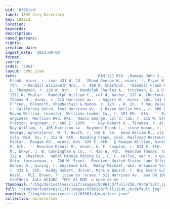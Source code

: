 ```yaml
---
pid: '03961cd'
label: 1892 City Directory
key: 1892cd
location: 
keywords: 
description: 
named_persons: 
rights: 
creation_date: 
ingest_date: '2023-08-09'
format: 
source: 
order: '3961'
layout: cmhc_item
text: '                                  RAM 221 RED  ;Ramsay John J., r, 318 W. 7th.  ‘Ramsey
  Frank, miner, r. rear 431 W. 2d.  YRand George W., miner, r. Fryer Hill, head E.
  7th.  > Randall Elizabeth Mrs., r. 409 W. Chestnut.  ‘Randall Frank H., bkkpr, W.
  L. Thompson, r. 110 W. 9th.  ? Randolph Charles A., truckman, D. & R.G. R. R., bds.  4
  1311 N. Poplar.  Randolph William C., col’d, barber, 132 W. Chestnut.  Pf Raney
  Thomas M., miner, r. 315 Harrison av.  : Raport W., miner, bds. 141 E. 3d.  f- Rasmussen
  F''red., blksmith, Chamberlain & Nadon, r. 123  , W. 2d.  f Rau Valentine, lab,
  r. California Gulch, foot Harrison av.  § Raven Nellie Mrs., r. 500 E. 14th.  [|
  Raven William, teamster, Williams Lumber Co., r. 301 EH.  6th.  '' Ravenscroft S.,
  engineer, Harrison Red. Wks.  Rawls George, col’d, lab, r. 215 W. 5th.  +, Rawson
  Preston, engineer, r. 600 E. 10th.  '' Ray Robert 8., fireman, r. 411 E. 8th.  ‘
  Ray William, r. 405 Harrison av.  Raymond Frank L., stone mason, r. 183 W. 9th.  Raymond
  George, upholsterer, W. T. Booth, r. 116 E. 3d.  Read Wiliam E., clk, frt. dept,
  Colo. Mid. Ry, r. 312 W. 6th.  Reading Frank, cook, Railroad Restaurant, 1311 N.
  Poplar.  Reagan Kd., miner, bds. 326 E. 4th.  § Reagan William, miner, bds. 804
  E. 6th.  '' Reardon Dennis M., miner, G. F. Campion, r. 814 E. 6th.  , Reardon Frank
  M., bkkpr, J. B. Cunningham & Co., r. 426 W. 4th.  Reardon Thomas, teamster, r.
  322 W. Chestnut.  Rebel Minnie Mining Co., C. C. Kellog, sec’y, 6 Quincy bik.  Rebel
  Otto, furnaceman, r. 700 W. Front.  Receiver United States Land Office, 106 W. 4th.  Recene
  Daniel A., mining, r. Keystone blk.  Reddy Michael, wks. Arkansas Valley Smelter,
  r. 433 E. 5th.  Reddy Robert, driver, Mack & Bausch, r. Big Evans Gulch, north end
  Hazel.  PLE. Brown, 7" icsao So''oraes.* 313 Harrison Av.  aos OO 109 SVIIAQVS  ToouTOg
  etoTdere, AaLs AVId0d  TWO) A) NON  = epee ee ee '
thumbnail: "/img/derivatives/iiif/images/03961cd/full/250,/0/default.jpg"
full: "/img/derivatives/iiif/images/03961cd/full/1140,/0/default.jpg"
manifest: "/img/derivatives/iiif/03961cd/manifest.json"
collection: directories
---
```

